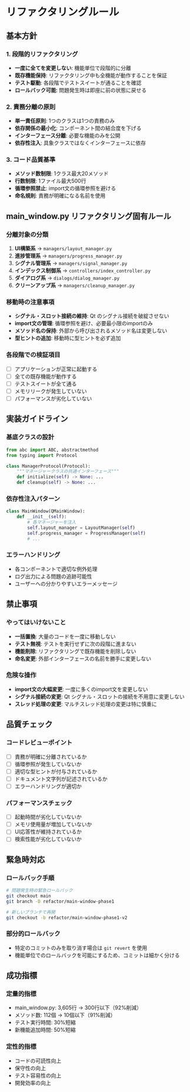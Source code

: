 # リファクタリングルール

## 基本方針

### 1. 段階的リファクタリング
- **一度に全てを変更しない**: 機能単位で段階的に分離
- **既存機能保持**: リファクタリング中も全機能が動作することを保証
- **テスト駆動**: 各段階でテストスイートが通ることを確認
- **ロールバック可能**: 問題発生時は即座に前の状態に戻せる

### 2. 責務分離の原則
- **単一責任原則**: 1つのクラスは1つの責務のみ
- **依存関係の最小化**: コンポーネント間の結合度を下げる
- **インターフェース分離**: 必要な機能のみを公開
- **依存性注入**: 具象クラスではなくインターフェースに依存

### 3. コード品質基準
- **メソッド数制限**: 1クラス最大20メソッド
- **行数制限**: 1ファイル最大500行
- **循環参照禁止**: import文の循環参照を避ける
- **命名規則**: 責務が明確になる名前を使用

## main_window.py リファクタリング固有ルール

### 分離対象の分類
1. **UI構築系** → `managers/layout_manager.py`
2. **進捗管理系** → `managers/progress_manager.py`
3. **シグナル管理系** → `managers/signal_manager.py`
4. **インデックス制御系** → `controllers/index_controller.py`
5. **ダイアログ系** → `dialogs/dialog_manager.py`
6. **クリーンアップ系** → `managers/cleanup_manager.py`

### 移動時の注意事項
- **シグナル・スロット接続の維持**: Qt のシグナル接続を破綻させない
- **import文の管理**: 循環参照を避け、必要最小限のimportのみ
- **メソッド名の保持**: 外部から呼び出されるメソッド名は変更しない
- **型ヒントの追加**: 移動時に型ヒントを必ず追加

### 各段階での検証項目
- [ ] アプリケーションが正常に起動する
- [ ] 全ての既存機能が動作する
- [ ] テストスイートが全て通る
- [ ] メモリリークが発生していない
- [ ] パフォーマンスが劣化していない

## 実装ガイドライン

### 基底クラスの設計
```python
from abc import ABC, abstractmethod
from typing import Protocol

class ManagerProtocol(Protocol):
    """マネージャークラスの共通インターフェース"""
    def initialize(self) -> None: ...
    def cleanup(self) -> None: ...
```

### 依存性注入パターン
```python
class MainWindow(QMainWindow):
    def __init__(self):
        # 各マネージャーを注入
        self.layout_manager = LayoutManager(self)
        self.progress_manager = ProgressManager(self)
        # ...
```

### エラーハンドリング
- 各コンポーネントで適切な例外処理
- ログ出力による問題の追跡可能性
- ユーザーへの分かりやすいエラーメッセージ

## 禁止事項

### やってはいけないこと
- **一括置換**: 大量のコードを一度に移動しない
- **テスト無視**: テストを実行せずに次の段階に進まない
- **機能削除**: リファクタリングで既存機能を削除しない
- **命名変更**: 外部インターフェースの名前を勝手に変更しない

### 危険な操作
- **import文の大幅変更**: 一度に多くのimport文を変更しない
- **シグナル接続の変更**: Qt シグナル・スロットの接続を不用意に変更しない
- **スレッド処理の変更**: マルチスレッド処理の変更は特に慎重に

## 品質チェック

### コードレビューポイント
- [ ] 責務が明確に分離されているか
- [ ] 循環参照が発生していないか
- [ ] 適切な型ヒントが付与されているか
- [ ] ドキュメント文字列が記述されているか
- [ ] エラーハンドリングが適切か

### パフォーマンスチェック
- [ ] 起動時間が劣化していないか
- [ ] メモリ使用量が増加していないか
- [ ] UI応答性が維持されているか
- [ ] 検索性能が劣化していないか

## 緊急時対応

### ロールバック手順
```bash
# 問題発生時の緊急ロールバック
git checkout main
git branch -D refactor/main-window-phase1

# 新しいブランチで再開
git checkout -b refactor/main-window-phase1-v2
```

### 部分的ロールバック
- 特定のコミットのみを取り消す場合は `git revert` を使用
- 機能単位でのロールバックを可能にするため、コミットは細かく分ける

## 成功指標

### 定量的指標
- main_window.py: 3,605行 → 300行以下（92%削減）
- メソッド数: 112個 → 10個以下（91%削減）
- テスト実行時間: 30%短縮
- 新機能追加時間: 50%短縮

### 定性的指標
- コードの可読性向上
- 保守性の向上
- テスト容易性の向上
- 開発効率の向上